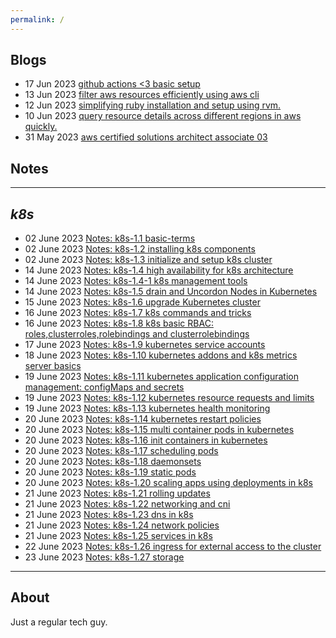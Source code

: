 ```yaml
---
permalink: /
---
```


## **Blogs**

- 17 Jun 2023 [github actions <3 basic setup](technical/Blogs/github-actions-is-cool.md)
- 13 Jun 2023 [filter aws resources efficiently using aws cli](technical/Blogs/filter-aws-resources-efficiently.md)
- 12 Jun 2023 [simplifying ruby installation and setup using rvm.](technical/Blogs/simplify-ruby-setups.md)
- 10 Jun 2023 [query resource details across different regions in aws quickly.](technical/Blogs/aws-cli-resource-flag.md)
- 31 May 2023 [aws certified solutions architect associate 03](technical/Certifications/AWS-SAA03.md)


## **Notes**
---

***k8s***
---
- 02 June 2023 [Notes: k8s-1.1 basic-terms](technical/Notes/k8s/k8s-1.1-Basic-Terms.md)
- 02 June 2023 [Notes: k8s-1.2 installing k8s components](technical/Notes/k8s/k8s-1.2-install-k8s-components.md)
- 02 June 2023 [Notes: k8s-1.3 initialize and setup k8s cluster](technical/Notes/k8s/k8s-1.3-initialize-and-setup-k8s-cluster.md)
- 14 June 2023 [Notes: k8s-1.4 high availability for k8s architecture](technical/Notes/k8s/k8s-1.4-K8s-arch-ha.md)
- 14 June 2023 [Notes: k8s-1.4-1 k8s management tools](technical/Notes/k8s/k8s-1.4.1-K8s-management-tools.md)
- 14 June 2023 [Notes: k8s-1.5 drain and Uncordon Nodes in Kubernetes](technical/Notes/k8s/k8s-1.5-drain-uncordon-nodes.md)
- 15 June 2023 [Notes: k8s-1.6 upgrade Kubernetes cluster](technical/Notes/k8s/k8s-1.6-upgrade-k8s.md)
- 16 June 2023 [Notes: k8s-1.7 k8s commands and tricks](technical/Notes/k8s/k8s-1.7-k8s-commands.md)
- 16 June 2023 [Notes: k8s-1.8 k8s basic RBAC: roles,clusterroles,rolebindings and clusterrolebindings](technical/Notes/k8s/k8s-1.8-k8s-rbac-management.md)
- 17 June 2023 [Notes: k8s-1.9 kubernetes service accounts](technical/Notes/k8s/k8s-1.9-k8s-kubernetes-service-accounts.md)
- 18 June 2023 [Notes: k8s-1.10 kubernetes addons and k8s metrics server basics](technical/Notes/k8s/k8s-1.10-k8s-addons-metric-server-basics.md)
- 19 June 2023 [Notes: k8s-1.11 kubernetes application configuration management: configMaps and secrets](technical/Notes/k8s/k8s-1.11-k8s-application-config-management.md)
- 19 June 2023 [Notes: k8s-1.12 kubernetes resource requests and limits](technical/Notes/k8s/k8s-1.12-k8s-resource-requests.md)
- 19 June 2023 [Notes: k8s-1.13 kubernetes health monitoring](technical/Notes/k8s/k8s-1.13-k8s-container-health-monitoring.md)
- 20 June 2023 [Notes: k8s-1.14 kubernetes restart policies](technical/Notes/k8s/k8s-1.14-k8s-restart-policies.md)
- 20 June 2023 [Notes: k8s-1.15 multi container pods in kubernetes](technical/Notes/k8s/k8s-1.15-k8s-multi-container-pods.md)
- 20 June 2023 [Notes: k8s-1.16 init containers in kubernetes](technical/Notes/k8s/k8s-1.16-k8s-using-init-containers.md)
- 20 June 2023 [Notes: k8s-1.17 scheduling pods](technical/Notes/k8s/k8s-1.17-k8s-pod-scheduling.md)
- 20 June 2023 [Notes: k8s-1.18 daemonsets](technical/Notes/k8s/k8s-1.18-k8s-daemonsets-kubernetes.md)
- 20 June 2023 [Notes: k8s-1.19 static pods](technical/Notes/k8s/k8s-1.19-k8s-static-pods.md)
- 20 June 2023 [Notes: k8s-1.20 scaling apps using deployments in k8s ](technical/Notes/k8s/k8s-1.20-deployments-kubernetes.md)
- 21 June 2023 [Notes: k8s-1.21 rolling updates ](technical/Notes/k8s/k8s-1.21-rolling-updates.md)
- 21 June 2023 [Notes: k8s-1.22 networking and cni ](technical/Notes/k8s/k8s-1.22-networking-cni.md)
- 21 June 2023 [Notes: k8s-1.23 dns in k8s ](technical/Notes/k8s/k8s-1.23-dns.md)
- 21 June 2023 [Notes: k8s-1.24 network policies ](technical/Notes/k8s/k8s-1.24-network-policies.md)
- 21 June 2023 [Notes: k8s-1.25 services in k8s ](technical/Notes/k8s/k8s-1.25-services-in-kubernetes.md)
- 22 June 2023 [Notes: k8s-1.26 ingress for external access to the cluster ](technical/Notes/k8s/k8s-1.26-ingress-kubernetes.md)
- 23 June 2023 [Notes: k8s-1.27 storage ](technical/Notes/k8s/k8s-1.27-storage-overview.md)

---


## **About**

Just a regular tech guy.



